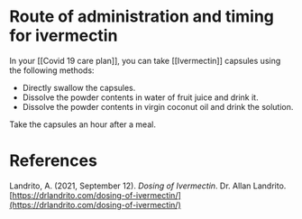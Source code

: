 # Route of administration and timing for ivermectin

In your [[Covid 19 care plan]], you can take [[Ivermectin]] capsules using the following methods:

- Directly swallow the capsules.
- Dissolve the powder contents in water of fruit juice and drink it.
- Dissolve the powder contents in virgin coconut oil and drink the solution.

Take the capsules an hour after a meal.

# References

Landrito, A. (2021, September 12). *Dosing of Ivermectin*. Dr. Allan Landrito. [https://drlandrito.com/dosing-of-ivermectin/](https://drlandrito.com/dosing-of-ivermectin/)

